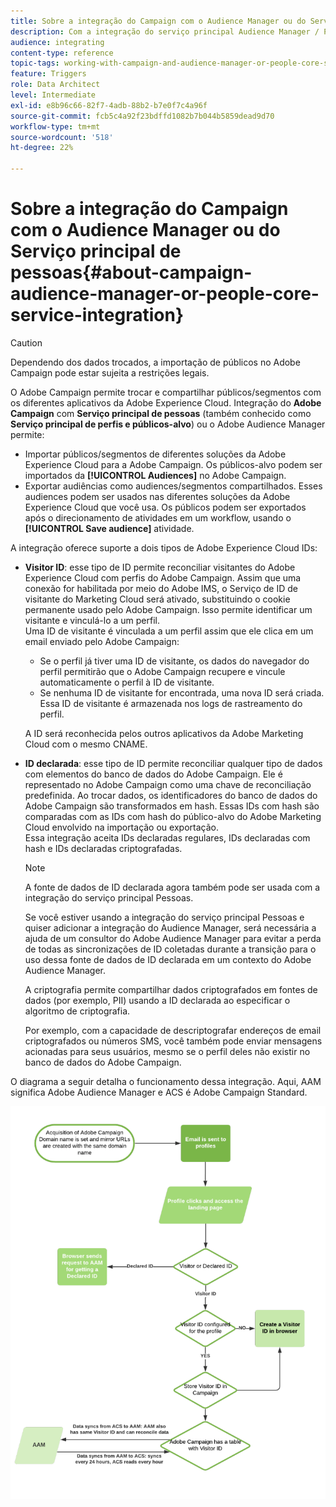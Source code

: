 ```yaml
---
title: Sobre a integração do Campaign com o Audience Manager ou do Serviço principal de pessoas
description: Com a integração do serviço principal Audience Manager / People, é possível compartilhar públicos ou segmentos nas diferentes soluções da Adobe Experience Cloud.
audience: integrating
content-type: reference
topic-tags: working-with-campaign-and-audience-manager-or-people-core-service
feature: Triggers
role: Data Architect
level: Intermediate
exl-id: e8b96c66-82f7-4adb-88b2-b7e0f7c4a96f
source-git-commit: fcb5c4a92f23bdffd1082b7b044b5859dead9d70
workflow-type: tm+mt
source-wordcount: '518'
ht-degree: 22%

---
```


# Sobre a integração do Campaign com o Audience Manager ou do Serviço principal de pessoas{#about-campaign-audience-manager-or-people-core-service-integration}

>[!CAUTION]
>
>Dependendo dos dados trocados, a importação de públicos no Adobe Campaign pode estar sujeita a restrições legais.

O Adobe Campaign permite trocar e compartilhar públicos/segmentos com os diferentes aplicativos da Adobe Experience Cloud. Integração do **Adobe Campaign** com **Serviço principal de pessoas** (também conhecido como **Serviço principal de perfis e públicos-alvo**) ou o Adobe Audience Manager permite:

* Importar públicos/segmentos de diferentes soluções da Adobe Experience Cloud para a Adobe Campaign. Os públicos-alvo podem ser importados da **[!UICONTROL Audiences]** no Adobe Campaign.
* Exportar audiências como audiences/segmentos compartilhados. Esses audiences podem ser usados nas diferentes soluções da Adobe Experience Cloud que você usa. Os públicos podem ser exportados após o direcionamento de atividades em um workflow, usando o **[!UICONTROL Save audience]** atividade.

A integração oferece suporte a dois tipos de Adobe Experience Cloud IDs:

* **Visitor ID**: esse tipo de ID permite reconciliar visitantes do Adobe Experience Cloud com perfis do Adobe Campaign. Assim que uma conexão for habilitada por meio do Adobe IMS, o Serviço de ID de visitante do Marketing Cloud será ativado, substituindo o cookie permanente usado pelo Adobe Campaign. Isso permite identificar um visitante e vinculá-lo a um perfil.
   <br>Uma ID de visitante é vinculada a um perfil assim que ele clica em um email enviado pelo Adobe Campaign:
   * Se o perfil já tiver uma ID de visitante, os dados do navegador do perfil permitirão que o Adobe Campaign recupere e vincule automaticamente o perfil à ID de visitante.
   * Se nenhuma ID de visitante for encontrada, uma nova ID será criada. Essa ID de visitante é armazenada nos logs de rastreamento do perfil.

   A ID será reconhecida pelos outros aplicativos da Adobe Marketing Cloud com o mesmo CNAME.

* **ID declarada**: esse tipo de ID permite reconciliar qualquer tipo de dados com elementos do banco de dados do Adobe Campaign. Ele é representado no Adobe Campaign como uma chave de reconciliação predefinida. Ao trocar dados, os identificadores do banco de dados do Adobe Campaign são transformados em hash. Essas IDs com hash são comparadas com as IDs com hash do público-alvo do Adobe Marketing Cloud envolvido na importação ou exportação.
   <br>Essa integração aceita IDs declaradas regulares, IDs declaradas com hash e IDs declaradas criptografadas.

   >[!NOTE]
   >
   >A fonte de dados de ID declarada agora também pode ser usada com a integração do serviço principal Pessoas.
   >
   >Se você estiver usando a integração do serviço principal Pessoas e quiser adicionar a integração do Audience Manager, será necessária a ajuda de um consultor do Adobe Audience Manager para evitar a perda de todas as sincronizações de ID coletadas durante a transição para o uso dessa fonte de dados de ID declarada em um contexto do Adobe Audience Manager.


   A criptografia permite compartilhar dados criptografados em fontes de dados (por exemplo, PII) usando a ID declarada ao especificar o algoritmo de criptografia.

   Por exemplo, com a capacidade de descriptografar endereços de email criptografados ou números SMS, você também pode enviar mensagens acionadas para seus usuários, mesmo se o perfil deles não existir no banco de dados do Adobe Campaign.

O diagrama a seguir detalha o funcionamento dessa integração. Aqui, AAM significa Adobe Audience Manager e ACS é Adobe Campaign Standard.

![](assets/aam_diagram.png)
